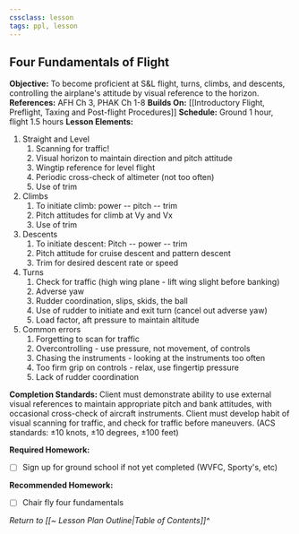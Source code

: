 ```yaml
---
cssclass: lesson
tags: ppl, lesson
---
```

## Four Fundamentals of Flight

**Objective:** To become proficient at S&L flight, turns, climbs, and descents, controlling the airplane's attitude by visual reference to the horizon.
**References:** AFH Ch 3, PHAK Ch 1-8
**Builds On:** [[Introductory Flight, Preflight, Taxing and Post-flight Procedures]]
**Schedule:** Ground 1 hour, flight 1.5 hours
**Lesson Elements:**
1. Straight and Level
	1. Scanning for traffic!
	2. Visual horizon to maintain direction and pitch attitude
	3. Wingtip reference for level flight
	4. Periodic cross-check of altimeter (not too often)
	5. Use of trim
2. Climbs
	1. To initiate climb: power -- pitch -- trim
	2. Pitch attitudes for climb at Vy and Vx
	3. Use of trim
3. Descents
	1. To initiate descent: Pitch -- power -- trim
	2. Pitch attitude for cruise descent and pattern descent
	3. Trim for desired descent rate or speed
4. Turns
	1. Check for traffic (high wing plane - lift wing slight before banking)
	2. Adverse yaw
	3. Rudder coordination, slips, skids, the ball
	4. Use of rudder to initiate and exit turn (cancel out adverse yaw)
	5. Load factor, aft pressure to maintain altitude
5. Common errors
	1. Forgetting to scan for traffic
	2. Overcontrolling - use pressure, not movement, of controls
	3. Chasing the instruments - looking at the instruments too often
	4. Too firm grip on controls - relax, use fingertip pressure
	5. Lack of rudder coordination

**Completion Standards:** Client must demonstrate ability to use external visual references to maintain appropriate pitch and bank attitudes, with occasional cross-check of aircraft instruments. Client must develop habit of visual scanning for traffic, and check for traffic before maneuvers. (ACS standards: &plusmn;10 knots, &plusmn;10 degrees, &plusmn;100 feet)

**Required Homework:**
- [ ] Sign up for ground school if not yet completed (WVFC, Sporty's, etc)

**Recommended Homework:** 
- [ ] Chair fly four fundamentals

*Return to [[~ Lesson Plan Outline|Table of Contents]]^*